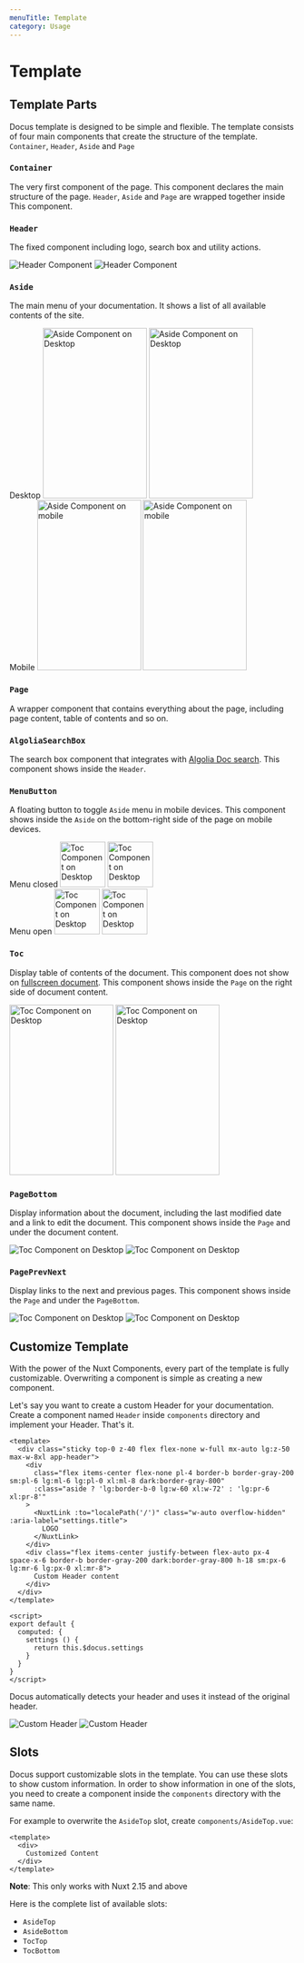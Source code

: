 ```yaml
---
menuTitle: Template
category: Usage
---
```


# Template


## Template Parts

Docus template is designed to be simple and flexible. The template consists of four main components that create the structure of the template. `Container`, `Header`, `Aside` and `Page`

### `Container`

The very first component of the page. This component declares the main structure of the page. `Header`, `Aside` and `Page` are wrapped together inside This component.

### `Header`

The fixed component including logo, search box and utility actions.

<img src="/images/docus-header.png" alt="Header Component" class="dark-img border-2 border-gray-700 rounded-md" />
<img src="/images/docus-header-white.png" alt="Header Component" class="light-img border-2 border-gray-200 rounded-md" />


### `Aside`

The main menu of your documentation. It shows a list of all available contents of the site.

<div class="flex">
  <div class="w-1/2">
    Desktop
    <img src="/images/docus-aside-desktop-dark.png" alt="Aside Component on Desktop" height="300" width="183" class="dark-img border-2 border-gray-700 rounded-md" />
    <img src="/images/docus-aside-desktop-light.png" alt="Aside Component on Desktop" height="300" width="183" class="light-img border-2 border-gray-200 rounded-md" />
  </div>
  <div class="w-1/2">
    Mobile
    <img src="/images/docus-aside-mobile-dark.png" alt="Aside Component on mobile" height="300" width="183" class="dark-img border-2 border-gray-700 rounded-md" />
    <img src="/images/docus-aside-mobile-light.png" alt="Aside Component on mobile" height="300" width="183" class="light-img border-2 border-gray-200 rounded-md" />
  </div>
</div>

### `Page`

A wrapper component that contains everything about the page, including page content, table of contents and so on.


### `AlgoliaSearchBox`

The search box component that integrates with [Algolia Doc search](https://docsearch.algolia.com/). This component shows inside the `Header`.

### `MenuButton`

A floating button to toggle `Aside` menu in mobile devices. This component shows inside the `Aside` on the bottom-right side of the page on mobile devices.

<div class="flex">
  <div class="w-1/2">
    Menu closed
    <img src="/images/docus-menu-button-dark-close.png" alt="Toc Component on Desktop" height="80" width="80" class="dark-img p-1 border-2 border-gray-700 rounded-md" />
    <img src="/images/docus-menu-button-light-close.png" alt="Toc Component on Desktop" height="80" width="80" class="light-img p-1 border-2 border-gray-200 rounded-md" />
  </div>
  <div class="w-1/2">
    Menu open
    <img src="/images/docus-menu-button-dark-open.png" alt="Toc Component on Desktop" height="80" width="80" class="dark-img p-1 border-2 border-gray-700 rounded-md" />
    <img src="/images/docus-menu-button-light-open.png" alt="Toc Component on Desktop" height="80" width="80" class="light-img p-1 border-2 border-gray-200 rounded-md" />
  </div>
</div>

### `Toc`

Display table of contents of the document. This component does not show on [fullscreen document](/usage/content#front-matter). This component shows inside the `Page` on the right side of document content.

<img src="/images/docus-toc-dark.png" alt="Toc Component on Desktop" height="300" width="183" class="dark-img border-2 border-gray-700 rounded-md" />
<img src="/images/docus-toc-light.png" alt="Toc Component on Desktop" height="300" width="183" class="light-img border-2 border-gray-200 rounded-md" />



### `PageBottom`

Display information about the document, including the last modified date and a link to edit the document. This component shows inside the `Page` and under the document content.

<img src="/images/docus-page-bottom-dark.png" alt="Toc Component on Desktop" class="dark-img p-1 border-2 border-gray-700 rounded-md" />
<img src="/images/docus-page-bottom-light.png" alt="Toc Component on Desktop" class="light-img p-1 border-2 border-gray-200 rounded-md" />

### `PagePrevNext`

Display links to the next and previous pages. This component shows inside the `Page` and under the `PageBottom`.

<img src="/images/docus-page-prev-next-dark.png" alt="Toc Component on Desktop" class="dark-img p-1 border-2 border-gray-700 rounded-md" />
<img src="/images/docus-page-prev-next-light.png" alt="Toc Component on Desktop" class="light-img p-1 border-2 border-gray-200 rounded-md" />

## Customize Template

With the power of the Nuxt Components, every part of the template is fully customizable. Overwriting a component is simple as creating a new component.

Let's say you want to create a custom Header for your documentation. Create a component named `Header` inside `components` directory and implement your Header. That's it. 

```vue [components/Header.vue]
<template>
  <div class="sticky top-0 z-40 flex flex-none w-full mx-auto lg:z-50 max-w-8xl app-header">
    <div
      class="flex items-center flex-none pl-4 border-b border-gray-200 sm:pl-6 lg:ml-6 lg:pl-0 xl:ml-8 dark:border-gray-800"
      :class="aside ? 'lg:border-b-0 lg:w-60 xl:w-72' : 'lg:pr-6 xl:pr-8'"
    >
      <NuxtLink :to="localePath('/')" class="w-auto overflow-hidden" :aria-label="settings.title">
        LOGO
      </NuxtLink>
    </div>
    <div class="flex items-center justify-between flex-auto px-4 space-x-6 border-b border-gray-200 dark:border-gray-800 h-18 sm:px-6 lg:mr-6 lg:px-0 xl:mr-8">
      Custom Header content
    </div>
  </div>
</template>

<script>
export default {
  computed: {
    settings () {
      return this.$docus.settings
    }
  }
}
</script>
```

Docus automatically detects your header and uses it instead of the original header. 

<img src="/images/docus-custom-header-dark.png" alt="Custom Header" class="dark-img p-1 border-2 border-gray-700 rounded-md" />
<img src="/images/docus-custom-header-light.png" alt="Custom Header" class="light-img p-1 border-2 border-gray-200 rounded-md" />


## Slots

Docus support customizable slots in the template. You can use these slots to show custom information. In order to show information in one of the slots, you need to create a component inside the `components` directory with the same name.

For example to overwrite the `AsideTop` slot, create `components/AsideTop.vue`:

```vue [components/AsideTop.vue]
<template>
  <div>
    Customized Content
  </div>
</template>
```

<alert>

**Note**: This only works with Nuxt 2.15 and above

</alert>

Here is the complete list of available slots:

- `AsideTop`
- `AsideBottom`
- `TocTop`
- `TocBottom`
